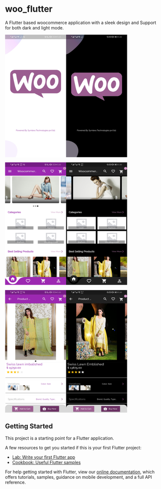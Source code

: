 # woo_flutter

A Flutter based woocommerce application with a sleek design and Support for both dark and light mode.

<img src="https://github.com/huzaifa18/woo_flutter/blob/master/assets/images/splash_light.jpg" data-canonical-src="https://github.com/huzaifa18/woo_flutter/blob/master/assets/images/splash_light.jpg" width="200" height="400" /><img src="https://github.com/huzaifa18/woo_flutter/blob/master/assets/images/splash_dark.jpg" data-canonical-src="https://github.com/huzaifa18/woo_flutter/blob/master/assets/images/splash_light.jpg" width="200" height="400" />

<img src="https://github.com/huzaifa18/woo_flutter/blob/master/assets/images/home_light.jpg" data-canonical-src="https://github.com/huzaifa18/woo_flutter/blob/master/assets/images/splash_light.jpg" width="200" height="400" /><img src="https://github.com/huzaifa18/woo_flutter/blob/master/assets/images/home_dark.jpg" data-canonical-src="https://github.com/huzaifa18/woo_flutter/blob/master/assets/images/splash_light.jpg" width="200" height="400" />

<img src="https://github.com/huzaifa18/woo_flutter/blob/master/assets/images/details_light.jpg" data-canonical-src="https://github.com/huzaifa18/woo_flutter/blob/master/assets/images/splash_light.jpg" width="200" height="400" /><img src="https://github.com/huzaifa18/woo_flutter/blob/master/assets/images/details_dark.jpg" data-canonical-src="https://github.com/huzaifa18/woo_flutter/blob/master/assets/images/splash_light.jpg" width="200" height="400" />

## Getting Started

This project is a starting point for a Flutter application.

A few resources to get you started if this is your first Flutter project:

- [Lab: Write your first Flutter app](https://flutter.dev/docs/get-started/codelab)
- [Cookbook: Useful Flutter samples](https://flutter.dev/docs/cookbook)

For help getting started with Flutter, view our
[online documentation](https://flutter.dev/docs), which offers tutorials,
samples, guidance on mobile development, and a full API reference.

